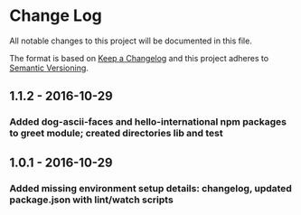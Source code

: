 # Change Log
All notable changes to this project will be documented in this file.

The format is based on [Keep a Changelog](http://keepachangelog.com/) 
and this project adheres to [Semantic Versioning](http://semver.org/).

## 1.1.2 - 2016-10-29
### Added dog-ascii-faces and hello-international npm packages to greet module; created directories lib and test

## 1.0.1 - 2016-10-29
### Added missing environment setup details: changelog, updated package.json with lint/watch scripts